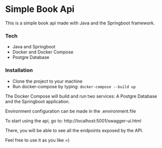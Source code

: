 # Simple Book Api

This is a simple book api made with Java and the Springboot framework.
### Tech
  - Java and Springboot
  - Docker and Docker Compose
  - Postgre Database
 
### Installation
  - Clone the project to your machine
  - Run docker-compose by typing: ```docker-compose --build up```
  



The Docker Compose will build and run two services: A Postgre Database and the Springboot application.

Environment configuration can be made in the .environment.file

To start using the api, go to: http://localhost:5001/swagger-ui.html

There, you will be able to see all the endpoints exposed by the API.

Feel free to use it as you like =)
